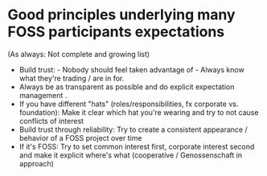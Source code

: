 # Good principles underlying many FOSS participants expectations
(As always: Not complete and growing list)

- Build trust: - Nobody should feel taken advantage of - Always know what they're trading / are in for.  
- Always be as transparent as possible and do explicit expectation management  .
- If you have different "hats" (roles/responsibilities, fx corporate vs. foundation): Make it clear which hat you're wearing and try to not cause conflicts of interest  
- Build trust through reliability:  Try to create a consistent appearance / behavior of a FOSS project over time  
- If it's FOSS: Try to set common interest first, corporate interest second and make it explicit where's what (cooperative / Genossenschaft in approach)  
